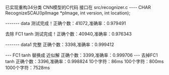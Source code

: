 已实现重构34分类 CNN模型的C代码
接口在 src/recognizer.c ---- CHAR RecognizeSCAU(IplImage *pImage, int version, int location);

------- data
测试完成！正确个数：41072,准确率：0.979491

去除 FC1 tanh
测试完成！正确个数：40940,准确率：0.976343

------- data1
完整
正确个数：3398,准确率：0.999412

--- FC1 tanh 替换成 近似解
正确个数：3399,准确率：0.999706
--- 去掉FC1 tanh
正确个数：3396,准确率：0.998824
10个字符：86ms
100个字符：800ms
1000个字符：7528ms
